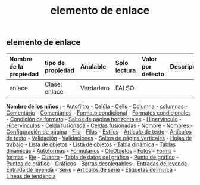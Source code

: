 ﻿---
title: elemento de enlace
second_title: Aspose.Cells Cloud Documen
type: docs
url: /es/specification/model/linkelement/
description: "Aspose.Cells Especificación del modelo de nube: LinkElement. Maneje sin esfuerzo Excel y otros documentos de hoja de cálculo con funciones como abrir, generar, editar, dividir, fusionar, comparar y convertir."
kwords: Excel, Office, Hoja de cálculo, Nube REST API, LinkElement
weight: 50
---
## **elemento de enlace**

 

| Nombre de la propiedad| tipo de propiedad| Anulable| Solo lectura| Valor por defecto| Descripción|
|:- |:- |:- |:- |:- |:- |
| enlace| Clase: enlace| Verdadero| FALSO|||

**Nombre de los niños** : 
	-  [Autofiltro](autofilter) 
	-  [Celúla](cell) 
	-  [Cells](cells) 
	-  [Columna](column) 
	-  [columnas](columns) 
	-  [Comentario](comment) 
	-  [Comentarios](comments) 
	-  [Formato condicional](conditionalformatting) 
	-  [Formatos condicionales](conditionalformattings) 
	-  [Condición de formato](formatcondition) 
	-  [Saltos de página horizontales](horizontalpagebreaks) 
	-  [Hipervínculo](hyperlink) 
	-  [Hipervínculos](hyperlinks) 
	-  [Celda fusionada](mergedcell) 
	-  [Celdas fusionadas](mergedcells) 
	-  [Nombre](name) 
	-  [Nombres](names) 
	-  [Configuración de página](pagesetup) 
	-  [Fila](row) 
	-  [Filas](rows) 
	-  [Estilos](styles) 
	-  [Artículo de texto](textitem) 
	-  [Artículos de texto](textitems) 
	-  [Validación](validation) 
	-  [Validaciones](validations) 
	-  [Saltos de página verticales](verticalpagebreaks) 
	-  [Hojas de trabajo](worksheets) 
	-  [Lista de objetos](listobject) 
	-  [Lista de objetos](listobjects) 
	-  [Tabla dinámica](pivottable) 
	-  [Tablas dinamicas](pivottables) 
	-  [Autoformas](autoshapes) 
	-  [Formularios](forms) 
	-  [OleObjetos](oleobjects) 
	-  [Fotos](pictures) 
	-  [Forma](shape) 
	-  [formas](shapes) 
	-  [Eje](axis) 
	-  [Cuadro](chart) 
	-  [Tabla de datos del gráfico](chartdatatable) 
	-  [Punto de gráfico](chartpoint) 
	-  [Puntos de gráfico](chartpoints) 
	-  [Gráficos](charts) 
	-  [Barras desplegables](dropbars) 
	-  [Entradas de leyenda](legendentries) 
	-  [Entrada de leyenda](legendentry) 
	-  [Serie](series) 
	-  [Artículos de serie](seriesitems) 
	-  [Etiquetas de marca](ticklabels) 
	-  [Líneas de tendencia](trendlines) 
